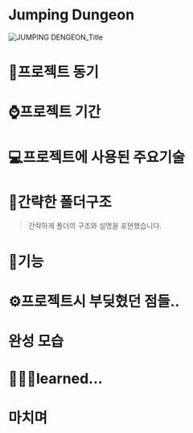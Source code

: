 # Jumping Dungeon
![JUMPING DENGEON_Title](https://user-images.githubusercontent.com/61229227/96374205-310e4d00-11ac-11eb-9752-8f37818ccbb8.png)


# 📘프로젝트 동기

# ⌚️프로젝트 기간

# 💻프로젝트에 사용된 주요기술


    
# 📁간략한 폴더구조

> 간략하게 폴더의 구조와 설명을 포현했습니다.

    
# 📜기능
 
# ⚙️프로젝트시 부딪혔던 점들..

# 완성 모습
 
# 👨🏼‍💻learned...

# 마치며

